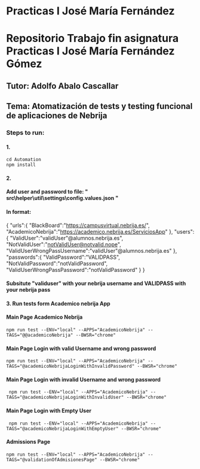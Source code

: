 <h1> Practicas I José María Fernández </h1>

# Repositorio Trabajo fin asignatura Practicas I José María Fernández Gómez
## Tutor: Adolfo Abalo Cascallar
## Tema: Atomatización de tests y testing funcional de aplicaciones de Nebrija

### Steps to run:
#### 1.
` cd Automation ` </br>
` npm install `
#### 2.
#### Add user and password to file: " src\helper\util\settings\config.values.json "
#### In format: 
{
    "urls":{
        "BlackBoard":"https://campusvirtual.nebrija.es/",
        "AcademicoNebrija":"https://academico.nebrija.es/ServiciosApp"
    },
    "users":{
        "ValidUser":"validUser"@alumnos.nebrija.es",
        "NotValidUser":"notValidUser@notvalid.nope",
        "ValidUserWrongPassUsername":"validUser"@alumnos.nebrija.es"
    },
    "passwords":{
        "ValidPassword":"VALIDPASS",
        "NotValidPassword":"notValidPassword",
        "ValidUserWrongPassPassword":"notValidPassword"
    }
} 

#### Subsitute "validuser" with your nebrija username and VALIDPASS with your nebrija pass

#### 3. Run tests form Academico nebrija App

#### Main Page Academico Nebrija

` npm run test --ENV="local" --APPS="AcademicoNebrija" --TAGS="@@academicoNebrija" --BWSR="chrome" `

#### Main Page Login with valid Username and wrong password

` npm run test --ENV="local" --APPS="AcademicoNebrija" --TAGS="@academicoNebrijaLoginWithInvalidPassword" --BWSR="chrome" `

####  Main Page Login with invalid Username and wrong password

`  npm run test --ENV="local" --APPS="AcademicoNebrija" --TAGS="@academicoNebrijaLoginWithInvalidUser" --BWSR="chrome" `

####  Main Page Login with Empty User

`  npm run test --ENV="local" --APPS="AcademicoNebrija" --TAGS="@academicoNebrijaLoginWithEmptyUser" --BWSR="chrome" `


#### Admissions Page

` npm run test --ENV="local" --APPS="AcademicoNebrija" --TAGS="@validationOfAdmisionesPage" --BWSR="chrome" ` 
#### 
